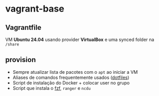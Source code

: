 # vagrant-base

## Vagrantfile

VM **Ubuntu 24.04** usando provider **VirtualBox** e uma synced folder na `/share`

## provision

- Sempre atualizar lista de pacotes com o `apt` ao iniciar a VM
- Aliases de comandos frequentemente usados ([dotfiles](https://github.com/Gawarez/dotfiles))
- Script de instalação do Docker + colocar user no grupo
- Script que instala o [fzf](https://github.com/junegunn/fzf), `ranger` e `ncdu`